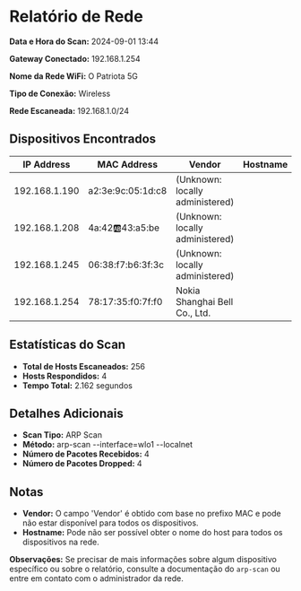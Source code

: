# Relatório de Rede

**Data e Hora do Scan:** 2024-09-01 13:44

**Gateway Conectado:** 192.168.1.254

**Nome da Rede WiFi:** O Patriota 5G

**Tipo de Conexão:** Wireless

**Rede Escaneada:** 192.168.1.0/24

## Dispositivos Encontrados

| IP Address     | MAC Address          | Vendor                    | Hostname           |
|----------------|-----------------------|---------------------------|--------------------|
| 192.168.1.190   | a2:3e:9c:05:1d:c8 | (Unknown: locally administered) |                    |
| 192.168.1.208   | 4a:42:ab:43:a5:be | (Unknown: locally administered) |                    |
| 192.168.1.245   | 06:38:f7:b6:3f:3c | (Unknown: locally administered) |                    |
| 192.168.1.254   | 78:17:35:f0:7f:f0 | Nokia Shanghai Bell Co., Ltd. |                    |

## Estatísticas do Scan

- **Total de Hosts Escaneados:** 256
- **Hosts Respondidos:** 4
- **Tempo Total:** 2.162 segundos

## Detalhes Adicionais

- **Scan Tipo:** ARP Scan
- **Método:** arp-scan --interface=wlo1 --localnet
- **Número de Pacotes Recebidos:** 4
- **Número de Pacotes Dropped:** 4

## Notas

- **Vendor:** O campo 'Vendor' é obtido com base no prefixo MAC e pode não estar disponível para todos os dispositivos.
- **Hostname:** Pode não ser possível obter o nome do host para todos os dispositivos na rede.

**Observações:** Se precisar de mais informações sobre algum dispositivo específico ou sobre o relatório, consulte a documentação do `arp-scan` ou entre em contato com o administrador da rede.
